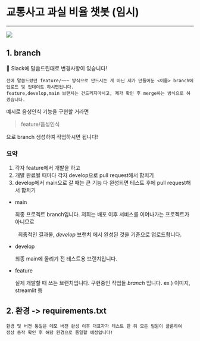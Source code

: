 # 교통사고 과실 비율 챗봇 (임시)

---

![](https://media2.dev.to/dynamic/image/width=800%2Cheight=%2Cfit=scale-down%2Cgravity=auto%2Cformat=auto/https%3A%2F%2Fdev-to-uploads.s3.amazonaws.com%2Fuploads%2Farticles%2Fkoksetkyx7t6m69m5rcr.png)

## 1. branch

🚨 Slack에 말씀드린대로 변경사항이 있습니다!

```
전에 말씀드렸던 feature/~~~ 방식으로 만드시는 게 아닌 제가 만들어둔 <이름> branch에 업로드 및 업데이트 하시면됩니다.
feature,develop,main 브랜치는 건드리지마시고, 제가 확인 후 merge하는 방식으로 하겠습니다.
```

예시로 음성인식 기능을 구현할 거라면 
> feature/음성인식

으로 branch 생성하여 작업하시면 됩니다!

### 요약

1. 각자 feature에서 개발을 하고
2. 개발 완료될 때마다 각자 develop으로 pull request해서 합치기
3. develop에서 main으로 갈 때는 큰 기능 다 완성되면 테스트 후에 pull request해서 합치기


- main
  
    최종 프로젝트 branch입니다. 저희는 배포 이후 서비스를 이어나가는 프로젝트가 아니므로
  
    최종적인 결과물, *develop* 브랜치 에서 완성된 것을 기준으로 업로드합니다.

- develop
  
    최종 main에 올리기 전 테스트용 브랜치입니다. 

- feature
  
    실제 개발할 때 쓰는 브랜치입니다.
    구현중인 작업들 *branch* 입니다. ex ) 이미지, streamlit 등

## 2. 환경 -> requirements.txt

    환경 및 버젼 통일은 데모 버젼 완성 이후 대표자가 테스트 한 뒤 모든 팀원이 클론하여
    정상 동작 확인 후 해당 환경으로 통일할 예정입니다!